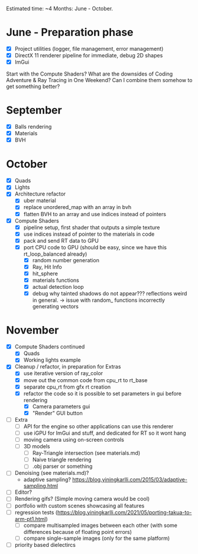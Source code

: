Estimated time: ~4 Months: June - October.


# June - Preparation phase
- [X] Project utilities (logger, file management, error management)
- [X] DirectX 11 renderer pipeline for immediate, debug 2D shapes
- [X] ImGui

Start with the Compute Shaders? What are the downsides of Coding Adventure & 
Ray Tracing in One Weekend? Can I combine them somehow to get something better?

# September 
- [X] Balls rendering
- [X] Materials
- [X] BVH

# October
- [X] Quads
- [X] Lights
- [X] Architecture refactor 
    - [X] uber material
    - [X] replace unordered_map with an array in bvh
    - [X] flatten BVH to an array and use indices instead of pointers
- [X] Compute Shaders
  - [X] pipeline setup, first shader that outputs a simple texture
  - [X] use indices instead of pointer to the materials in code
  - [X] pack and send RT data to GPU
  - [X] port CPU code to GPU (should be easy, since we have this rt_loop_balanced already)
    - [X] random number generation
    - [X] Ray, Hit Info
    - [X] hit_sphere
    - [X] materials functions
    - [X] actual detection loop
    - [X] debug why tainted shadows do not appear??? reflections weird in general.
      -> issue with random_ functions incorrectly generating vectors

# November
- [X] Compute Shaders continued
  - [X] Quads
  - [X] Working lights example

- [X] Cleanup / refactor, in preparation for Extras
  - [X] use iterative version of ray_color
  - [X] move out the common code from cpu_rt to rt_base
  - [X] separate cpu_rt from gfx rt creation
  - [X] refactor the code so it is possible to set parameters in gui before rendering
    - [X] Camera parameters gui
    - [X] "Render" GUI button

- [ ] Extra
  - [ ] API for the engine so other applications can use this renderer
  - [ ] use iGPU for ImGui and stuff, and dedicated for RT so it wont hang
  - [ ] moving camera using on-screen controls
  - [ ] 3D models
    - [ ] Ray-Triangle intersection (see materials.md)
    - [ ] Naive triangle rendering
    - [ ] .obj parser or something
- [ ] Denoising (see materials.md)?
  - adaptive sampling? https://blog.yiningkarlli.com/2015/03/adaptive-sampling.html
- [ ] Editor?
- [ ] Rendering gifs? (Simple moving camera would be cool)
- [ ] portfolio with custom scenes showcasing all features
- [ ] regression tests (https://blog.yiningkarlli.com/2021/05/porting-takua-to-arm-pt1.html)
  - [ ] compare multisampled images between each other (with some differences because of floating point errors)
  - [ ] compare single-sample images (only for the same platform) 
- [ ] priority based dielectircs
